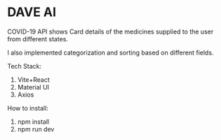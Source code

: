 # DAVE AI

COVID-19 API shows Card details of the medicines supplied to the user from different states.

I also implemented categorization and sorting based on different fields.

Tech Stack:

1. Vite+React
2. Material UI
3. Axios

How to install:

1. npm install
2. npm run dev
